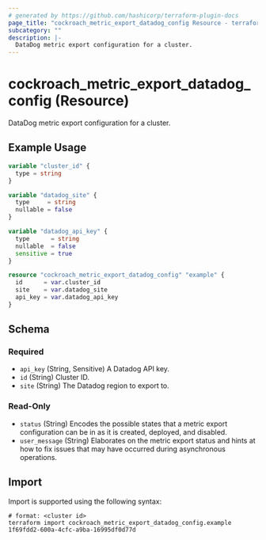 ```yaml
---
# generated by https://github.com/hashicorp/terraform-plugin-docs
page_title: "cockroach_metric_export_datadog_config Resource - terraform-provider-cockroach"
subcategory: ""
description: |-
  DataDog metric export configuration for a cluster.
---
```


# cockroach_metric_export_datadog_config (Resource)

DataDog metric export configuration for a cluster.

## Example Usage

```terraform
variable "cluster_id" {
  type = string
}

variable "datadog_site" {
  type     = string
  nullable = false
}

variable "datadog_api_key" {
  type      = string
  nullable  = false
  sensitive = true
}

resource "cockroach_metric_export_datadog_config" "example" {
  id      = var.cluster_id
  site    = var.datadog_site
  api_key = var.datadog_api_key
}
```

<!-- schema generated by tfplugindocs -->
## Schema

### Required

- `api_key` (String, Sensitive) A Datadog API key.
- `id` (String) Cluster ID.
- `site` (String) The Datadog region to export to.

### Read-Only

- `status` (String) Encodes the possible states that a metric export configuration can be in as it is created, deployed, and disabled.
- `user_message` (String) Elaborates on the metric export status and hints at how to fix issues that may have occurred during asynchronous operations.

## Import

Import is supported using the following syntax:

```shell
# format: <cluster id>
terraform import cockroach_metric_export_datadog_config.example 1f69fdd2-600a-4cfc-a9ba-16995df0d77d
```
